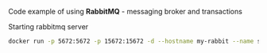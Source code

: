Code example of using **RabbitMQ** - messaging broker and transactions 


Starting rabbitmq server
```bash
docker run -p 5672:5672 -p 15672:15672 -d --hostname my-rabbit --name some-rabbit rabbitmq:3-management
```